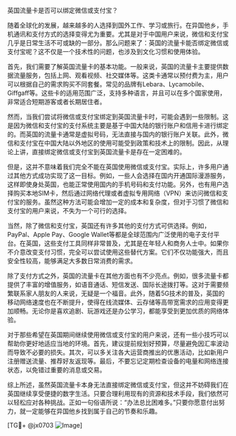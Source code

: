 英国流量卡是否可以绑定微信或支付宝？

随着全球化的发展，越来越多的人选择到国外工作、学习或旅行。在异国他乡，手机通讯和支付方式的选择变得尤为重要。尤其是对于中国用户来说，微信和支付宝几乎是日常生活不可或缺的一部分。那么问题来了：英国的流量卡能否绑定微信或支付宝呢？这不仅是一个技术性的问题，也涉及到文化习惯和使用体验。

首先，我们需要了解英国流量卡的基本功能。一般来说，英国的流量卡主要提供数据流量服务，包括上网、观看视频、社交媒体等。这类卡通常以预付费为主，用户可以根据自己的需求购买不同套餐。常见的品牌有Lebara、Lycamobile、Giffgaff等。这些卡的适用范围广泛，支持多种语言，并且可以在多个国家使用，非常适合短期游客或者长期居住者。

然而，当我们尝试将微信或支付宝绑定到英国流量卡时，可能会遇到一些限制。这是因为微信和支付宝的支付系统主要是基于中国大陆的银行账户和信用卡进行绑定的。而英国的流量卡通常是虚拟号码，无法直接与国内的银行账户关联。此外，微信和支付宝在中国大陆以外地区的使用可能受到政策和技术上的限制。因此，从理论上讲，直接绑定微信或支付宝到英国流量卡是存在一定困难的。

但是，这并不意味着我们完全不能在英国使用微信或支付宝。实际上，许多用户通过其他方式成功实现了这一目标。例如，一些人会选择在国内开通国际漫游服务，这样即使身处英国，也能正常使用国内的手机号码和支付功能。另外，也有用户选择购买本地SIM卡，然后通过网络代理或者虚拟专用网络（VPN）来访问微信和支付宝的服务。虽然这种方法可能会增加一定的成本和复杂度，但对于习惯了微信和支付宝的用户来说，不失为一个可行的选择。

当然，除了微信和支付宝，英国还有许多其他的支付方式可供选择。例如，PayPal、Apple Pay、Google Wallet等都是全球范围内广泛使用的电子支付平台。在英国，这些支付工具同样非常普及，尤其是在年轻人和商务人士中。如果你不介意改变支付习惯，完全可以尝试使用这些替代方案。它们不仅功能强大，而且安全性较高，能够满足大多数日常消费的需求。

除了支付方式之外，英国的流量卡在其他方面也有不少亮点。例如，很多流量卡都提供了丰富的增值服务，如语音通话、短信发送、国际长途拨打等。这对于需要频繁联系家人朋友的人来说，无疑是一个福音。此外，随着5G技术的普及，英国的移动网络速度也在不断提升，使得在线流媒体、云存储等高带宽需求的应用变得更加顺畅。无论你是喜欢追剧、玩游戏还是办公学习，都能享受到更加优质的网络体验。

对于那些希望在英国期间继续使用微信或支付宝的用户来说，还有一些小技巧可以帮助你更好地适应当地的环境。首先，建议提前规划好预算，尽量避免因汇率波动而导致不必要的损失。其次，可以多关注各大运营商推出的优惠活动，比如新用户注册赠送流量、推荐好友返现等。最后，不要忘记定期检查设备的电量和网络连接状态，以免错过重要的消息或交易。

综上所述，虽然英国流量卡本身无法直接绑定微信或支付宝，但这并不妨碍我们在英国继续享受便捷的数字生活。只要合理利用现有的资源和技术手段，我们依然可以轻松应对各种挑战。正如一句俗语所说：“办法总比困难多。”只要你愿意付出努力，就一定能够在异国他乡找到属于自己的节奏和乐趣。

[TG💪+ @jx0703 ![Image](https://github.com/user-attachments/assets/dbca1d08-cadb-493c-b0ec-ad6f7a83f270)]